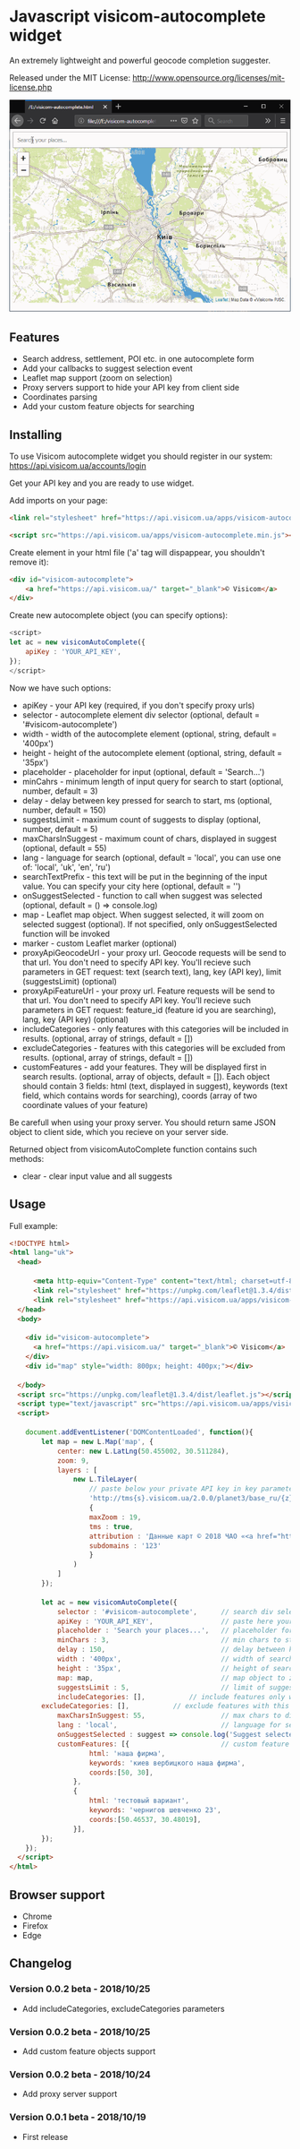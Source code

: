Javascript visicom-autocomplete widget
===================

An extremely lightweight and powerful geocode completion suggester.

Released under the MIT License: http://www.opensource.org/licenses/mit-license.php

![visicom-autocomplete examples](autocomplete.gif)

## Features

* Search address, settlement, POI etc. in one autocomplete form
* Add your callbacks to suggest selection event
* Leaflet map support (zoom on selection)
* Proxy servers support to hide your API key from client side
* Coordinates parsing
* Add your custom feature objects for searching

## Installing
To use Visicom autocomplete widget you should register in our system: https://api.visicom.ua/accounts/login 

Get your API key and you are ready to use widget.

Add imports on your page:

```html
<link rel="stylesheet" href="https://api.visicom.ua/apps/visicom-autocomplete.min.css">
```

```html
<script src="https://api.visicom.ua/apps/visicom-autocomplete.min.js"></script>
```

Create element in your html file ('a' tag will dispappear, you shouldn't remove it):

```html
<div id="visicom-autocomplete">
    <a href="https://api.visicom.ua/" target="_blank">© Visicom</a>
</div>
```

Create new autocomplete object (you can specify options):
```javascript
<script>
let ac = new visicomAutoComplete({        
    apiKey : 'YOUR_API_KEY',
});
</script>
```

Now we have such options:
* apiKey - your API key (required, if you don't specify proxy urls)
* selector - autocomplete element div selector (optional, default = '#visicom-autocomplete')
* width - width of the autocomplete element (optional, string, default = '400px')
* height - height of the autocomplete element (optional, string, default = '35px')
* placeholder - placeholder for input (optional, default = 'Search...')
* minCahrs - minimum length of input query for search to start (optional, number, default = 3)
* delay - delay between key pressed for search to start, ms (optional, number, default = 150)
* suggestsLimit - maximum count of suggests to display (optional, number, default = 5)
* maxCharsInSuggest - maximum count of chars, displayed in suggest (optional, default = 55)
* lang - language for search (optional, default = 'local', you can use one of: 'local', 'uk', 'en', 'ru')
* searchTextPrefix - this text will be put in the beginning of the input value. You can specify your city here (optional, default = '')
* onSuggestSelected - function to call when suggest was selected (optional, default = () => console.log)
* map - Leaflet map object. When suggest selected, it will zoom on selected suggest (optional). If not specified, only onSuggestSelected function will be invoked
* marker - custom Leaflet marker (optional)
* proxyApiGeocodeUrl - your proxy url. Geocode requests will be send to that url. You don't need to specify API key. You'll recieve such parameters in GET request: text (search text), lang, key (API key), limit (suggestsLimit) (optional)
* proxyApiFeatureUrl - your proxy url. Feature requests will be send to that url. You don't need to specify API key. You'll recieve such parameters in GET request: feature_id (feature id you are searching), lang, key (API key) (optional)
* includeCategories - only features with this categories will be included in results. (optional, array of strings, default = [])
* excludeCategories - features with this categories will be excluded from results. (optional, array of strings, default = [])
* customFeatures - add your features. They will be displayed first in search results. (optional, array of objects, default = []). Each object should contain 3 fields: html (text, displayed in suggest), keywords (text field, which contains words for searching), coords (array of two coordinate values of your feature)

Be carefull when using your proxy server. You should return same JSON object to client side, which you recieve on your server side.

Returned object from visicomAutoComplete function contains such methods:
* clear - clear input value and all suggests

## Usage
Full example:
```html
<!DOCTYPE html>
<html lang="uk">
  <head>
      
      <meta http-equiv="Content-Type" content="text/html; charset=utf-8"/>
      <link rel="stylesheet" href="https://unpkg.com/leaflet@1.3.4/dist/leaflet.css">
      <link rel="stylesheet" href="https://api.visicom.ua/apps/visicom-autocomplete.min.css">      
  </head>
  <body>
    
    <div id="visicom-autocomplete">
      <a href="https://api.visicom.ua/" target="_blank">© Visicom</a>
    </div>
    <div id="map" style="width: 800px; height: 400px;"></div>

  </body>  
  <script src="https://unpkg.com/leaflet@1.3.4/dist/leaflet.js"></script>
  <script type="text/javascript" src="https://api.visicom.ua/apps/visicom-autocomplete.min.js"></script>
  <script>

    document.addEventListener('DOMContentLoaded', function(){
        let map = new L.Map('map', {
            center: new L.LatLng(50.455002, 30.511284), 
            zoom: 9,                                
            layers : [
                new L.TileLayer(
                    // paste below your private API key in key parameter
                    'http://tms{s}.visicom.ua/2.0.0/planet3/base_ru/{z}/{x}/{y}.png?key=YOUR_API_KEY',
                    {
                    maxZoom : 19,
                    tms : true,
                    attribution : 'Данные карт © 2018 ЧАО «<a href="https://visicom.ua/">Визиком</a>»',
                    subdomains : '123'
                    }        
                )
            ]
        }); 

        let ac = new visicomAutoComplete({        
            selector : '#visicom-autocomplete',      // search div selector
            apiKey : 'YOUR_API_KEY',                 // paste here your private API key
            placeholder : 'Search your places...',   // placeholder for search input
            minChars : 3,                            // min chars to start searching
            delay : 150,                             // delay between key pressed for search to start
            width : '400px',                         // width of search input
            height : '35px',                         // height of search input
            map: map,                                // map object to zoom on it
            suggestsLimit : 5,                       // limit of suggests to display
    	    includeCategories: [],		     // include features only with this categories
	    excludeCategories: [],	  	     // exclude features with this categories
            maxCharsInSuggest: 55,                   // max chars to display in suggest
            lang : 'local',                          // language for searching
            onSuggestSelected : suggest => console.log('Suggest selected: ' + (suggest.html)), 
            customFeatures: [{                       // custom feature objects
                    html: 'наша фирма',
                    keywords: 'киев вербицкого наша фирма',
                    coords:[50, 30],
                },
                {
                    html: 'тестовый вариант',
                    keywords: 'чернигов шевченко 23',
                    coords:[50.46537, 30.48019],
                }],
        });
    });
  </script>
</html>
```

## Browser support
* Chrome
* Firefox
* Edge

## Changelog

### Version 0.0.2 beta - 2018/10/25

* Add includeCategories, excludeCategories parameters

### Version 0.0.2 beta - 2018/10/25

* Add custom feature objects support

### Version 0.0.2 beta - 2018/10/24

* Add proxy server support

### Version 0.0.1 beta - 2018/10/19

* First release
